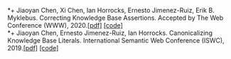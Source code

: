 *+ Jiaoyan Chen, Xi Chen, Ian Horrocks, Ernesto Jimenez-Ruiz, Erik B. Myklebus. Correcting Knowledge Base Assertions. Accepted by The Web Conference (WWW), 2020.[[pdf]](https://arxiv.org/pdf/2001.06917.pdf) [[code]](https://github.com/ChenJiaoyan/KG_Curation)    
*+ Jiaoyan Chen, Ernesto Jimenez-Ruiz, Ian Horrocks. Canonicalizing Knowledge Base Literals. International Semantic Web Conference (ISWC), 2019.[[pdf]](https://arxiv.org/pdf/1906.11180.pdf) [[code]](https://github.com/ChenJiaoyan/KG_Curation)    
